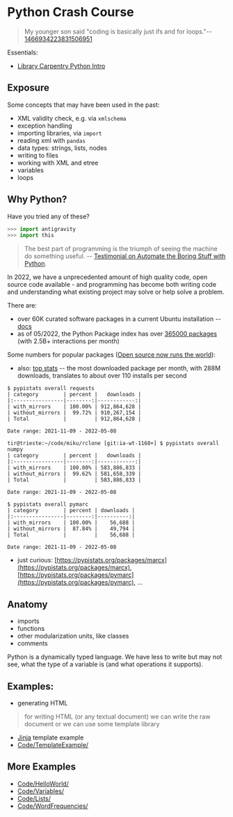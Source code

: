 # Python Crash Course

> My younger son said "coding is basically just ifs and for loops."--
> [1466934223831506951](https://twitter.com/ID_AA_Carmack/status/1466934223831506951)

Essentials:

* [Library Carpentry Python Intro](https://librarycarpentry.org/lc-python-intro/)

## Exposure

Some concepts that may have been used in the past:

* XML validity check, e.g. via `xmlschema`
* exception handling
* importing libraries, via `import`
* reading xml with `pandas`
* data types: strings, lists, nodes
* writing to files
* working with XML and etree
* variables
* loops

## Why Python?

Have you tried any of these?

```python
>>> import antigravity
>>> import this
```

> The best part of programming is the triumph of seeing the machine do
> something useful. -- [Testimonial on Automate the Boring Stuff with
> Python](https://automatetheboringstuff.com/).

In 2022, we have a unprecedented amount of high quality code, open source code
available - and programming has become both writing code and understanding what
existing project may solve or help solve a problem.

There are:

* over 60K curated software packages in a current Ubuntu installation -- [docs](https://ubuntu.com/server/docs/package-management)
* as of 05/2022, the Python Package index has over [365000 packages](https://pypistats.org/) (with 2.5B+ interactions per month)

Some numbers for popular packages ([Open source now runs the world](https://www.wired.com/2016/08/open-source-won-now/)):

* also: [top stats](https://pypistats.org/top) -- the most downloaded package
  per month, with 288M downloads, translates to about over 110 installs per second

```
$ pypistats overall requests
| category        | percent |   downloads |
|:----------------|--------:|------------:|
| with_mirrors    | 100.00% | 912,864,628 |
| without_mirrors |  99.72% | 910,267,154 |
| Total           |         | 912,864,628 |

Date range: 2021-11-09 - 2022-05-08

tir@trieste:~/code/miku/rclone [git:ia-wt-1168+] $ pypistats overall numpy
| category        | percent |   downloads |
|:----------------|--------:|------------:|
| with_mirrors    | 100.00% | 583,886,833 |
| without_mirrors |  99.62% | 581,658,339 |
| Total           |         | 583,886,833 |

Date range: 2021-11-09 - 2022-05-08

$ pypistats overall pymarc
| category        | percent | downloads |
|:----------------|--------:|----------:|
| with_mirrors    | 100.00% |    56,688 |
| without_mirrors |  87.84% |    49,794 |
| Total           |         |    56,688 |

Date range: 2021-11-09 - 2022-05-08
```

* just curious: [https://pypistats.org/packages/marcx](https://pypistats.org/packages/marcx), [https://pypistats.org/packages/pymarc](https://pypistats.org/packages/pymarc), ...

## Anatomy

* imports
* functions
* other modularization units, like classes
* comments

Python is a dynamically typed language. We have less to write but may not see,
what the type of a variable is (and what operations it supports).

## Examples:

* generating HTML

> for writing HTML (or any textual document) we can write the raw document or
> we can use some template library

* [Jinja](https://jinja.palletsprojects.com/en/3.1.x/templates/#synopsis) template example
* [Code/TemplateExample/](Code/TemplateExample)

## More Examples

* [Code/HelloWorld/](Code/HelloWorld/)
* [Code/Variables/](Code/Variables/)
* [Code/Lists/](Code/Lists/)
* [Code/WordFrequencies/](Code/WordFrequencies/)

